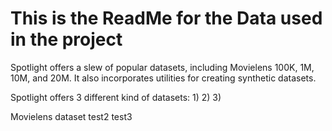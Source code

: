 # This is the ReadMe for the Data used in the project

Spotlight offers a slew of popular datasets, including Movielens 100K, 1M, 10M, and 20M. It also incorporates utilities for creating synthetic datasets.

Spotlight offers 3 different kind of datasets: 
1) 
2) 
3) 

Movielens dataset
test2 test3
